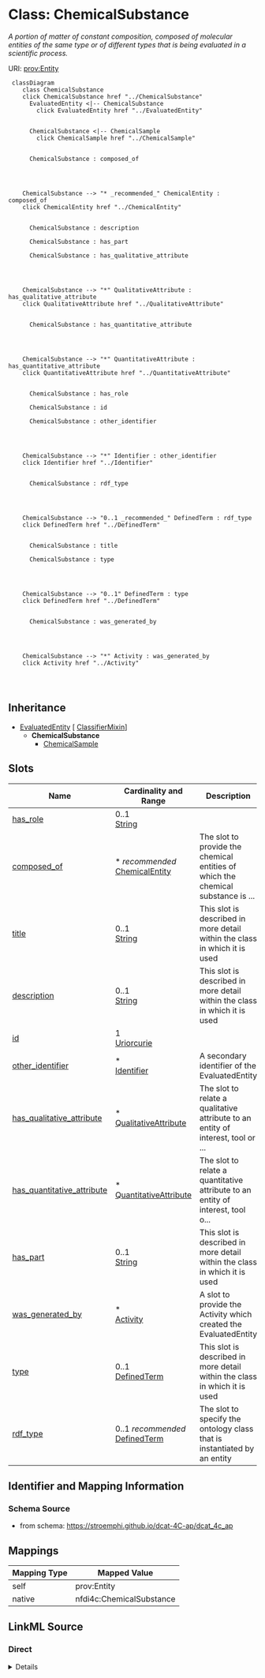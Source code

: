 

# Class: ChemicalSubstance


_A portion of matter of constant composition, composed of molecular entities of the same type or of different types that is being evaluated in a scientific process._





URI: [prov:Entity](http://www.w3.org/ns/prov#Entity)






```mermaid
 classDiagram
    class ChemicalSubstance
    click ChemicalSubstance href "../ChemicalSubstance"
      EvaluatedEntity <|-- ChemicalSubstance
        click EvaluatedEntity href "../EvaluatedEntity"
      

      ChemicalSubstance <|-- ChemicalSample
        click ChemicalSample href "../ChemicalSample"
      
      
      ChemicalSubstance : composed_of
        
          
    
    
    ChemicalSubstance --> "* _recommended_" ChemicalEntity : composed_of
    click ChemicalEntity href "../ChemicalEntity"

        
      ChemicalSubstance : description
        
      ChemicalSubstance : has_part
        
      ChemicalSubstance : has_qualitative_attribute
        
          
    
    
    ChemicalSubstance --> "*" QualitativeAttribute : has_qualitative_attribute
    click QualitativeAttribute href "../QualitativeAttribute"

        
      ChemicalSubstance : has_quantitative_attribute
        
          
    
    
    ChemicalSubstance --> "*" QuantitativeAttribute : has_quantitative_attribute
    click QuantitativeAttribute href "../QuantitativeAttribute"

        
      ChemicalSubstance : has_role
        
      ChemicalSubstance : id
        
      ChemicalSubstance : other_identifier
        
          
    
    
    ChemicalSubstance --> "*" Identifier : other_identifier
    click Identifier href "../Identifier"

        
      ChemicalSubstance : rdf_type
        
          
    
    
    ChemicalSubstance --> "0..1 _recommended_" DefinedTerm : rdf_type
    click DefinedTerm href "../DefinedTerm"

        
      ChemicalSubstance : title
        
      ChemicalSubstance : type
        
          
    
    
    ChemicalSubstance --> "0..1" DefinedTerm : type
    click DefinedTerm href "../DefinedTerm"

        
      ChemicalSubstance : was_generated_by
        
          
    
    
    ChemicalSubstance --> "*" Activity : was_generated_by
    click Activity href "../Activity"

        
      
```





## Inheritance
* [EvaluatedEntity](EvaluatedEntity.md) [ [ClassifierMixin](ClassifierMixin.md)]
    * **ChemicalSubstance**
        * [ChemicalSample](ChemicalSample.md)



## Slots

| Name | Cardinality and Range | Description | Inheritance |
| ---  | --- | --- | --- |
| [has_role](has_role.md) | 0..1 <br/> [String](String.md) |  | direct |
| [composed_of](composed_of.md) | * _recommended_ <br/> [ChemicalEntity](ChemicalEntity.md) | The slot to provide the chemical entities of which the chemical substance is ... | direct |
| [title](title.md) | 0..1 <br/> [String](String.md) | This slot is described in more detail within the class in which it is used | [EvaluatedEntity](EvaluatedEntity.md) |
| [description](description.md) | 0..1 <br/> [String](String.md) | This slot is described in more detail within the class in which it is used | [EvaluatedEntity](EvaluatedEntity.md) |
| [id](id.md) | 1 <br/> [Uriorcurie](Uriorcurie.md) |  | [EvaluatedEntity](EvaluatedEntity.md) |
| [other_identifier](other_identifier.md) | * <br/> [Identifier](Identifier.md) | A secondary identifier of the EvaluatedEntity | [EvaluatedEntity](EvaluatedEntity.md) |
| [has_qualitative_attribute](has_qualitative_attribute.md) | * <br/> [QualitativeAttribute](QualitativeAttribute.md) | The slot to relate a qualitative attribute to an entity of interest, tool or ... | [EvaluatedEntity](EvaluatedEntity.md) |
| [has_quantitative_attribute](has_quantitative_attribute.md) | * <br/> [QuantitativeAttribute](QuantitativeAttribute.md) | The slot to relate a quantitative  attribute to an entity of interest, tool o... | [EvaluatedEntity](EvaluatedEntity.md) |
| [has_part](has_part.md) | 0..1 <br/> [String](String.md) | This slot is described in more detail within the class in which it is used | [EvaluatedEntity](EvaluatedEntity.md) |
| [was_generated_by](was_generated_by.md) | * <br/> [Activity](Activity.md) | A slot to provide the Activity which created the EvaluatedEntity | [EvaluatedEntity](EvaluatedEntity.md) |
| [type](type.md) | 0..1 <br/> [DefinedTerm](DefinedTerm.md) | This slot is described in more detail within the class in which it is used | [ClassifierMixin](ClassifierMixin.md) |
| [rdf_type](rdf_type.md) | 0..1 _recommended_ <br/> [DefinedTerm](DefinedTerm.md) | The slot to specify the ontology class that is instantiated by an entity | [ClassifierMixin](ClassifierMixin.md) |









## Identifier and Mapping Information







### Schema Source


* from schema: https://stroemphi.github.io/dcat-4C-ap/dcat_4c_ap




## Mappings

| Mapping Type | Mapped Value |
| ---  | ---  |
| self | prov:Entity |
| native | nfdi4c:ChemicalSubstance |







## LinkML Source

<!-- TODO: investigate https://stackoverflow.com/questions/37606292/how-to-create-tabbed-code-blocks-in-mkdocs-or-sphinx -->

### Direct

<details>
```yaml
name: ChemicalSubstance
description: A portion of matter of constant composition, composed of molecular entities
  of the same type or of different types that is being evaluated in a scientific process.
from_schema: https://stroemphi.github.io/dcat-4C-ap/dcat_4c_ap
is_a: EvaluatedEntity
slots:
- has_role
attributes:
  composed_of:
    name: composed_of
    description: The slot to provide the chemical entities of which the chemical substance
      is composed of.
    from_schema: https://stroemphi.github.io/dcat-4C-ap/dcat_4c_ap
    exact_mappings:
    - BFO:0000051
    rank: 1000
    domain_of:
    - ChemicalSubstance
    range: ChemicalEntity
    recommended: true
    multivalued: true
    inlined: true
    inlined_as_list: true
class_uri: prov:Entity

```
</details>

### Induced

<details>
```yaml
name: ChemicalSubstance
description: A portion of matter of constant composition, composed of molecular entities
  of the same type or of different types that is being evaluated in a scientific process.
from_schema: https://stroemphi.github.io/dcat-4C-ap/dcat_4c_ap
is_a: EvaluatedEntity
attributes:
  composed_of:
    name: composed_of
    description: The slot to provide the chemical entities of which the chemical substance
      is composed of.
    from_schema: https://stroemphi.github.io/dcat-4C-ap/dcat_4c_ap
    exact_mappings:
    - BFO:0000051
    rank: 1000
    alias: composed_of
    owner: ChemicalSubstance
    domain_of:
    - ChemicalSubstance
    range: ChemicalEntity
    recommended: true
    multivalued: true
    inlined: true
    inlined_as_list: true
  has_role:
    name: has_role
    from_schema: https://stroemphi.github.io/dcat-4C-ap/dcat_4c_ap
    rank: 1000
    alias: has_role
    owner: ChemicalSubstance
    domain_of:
    - ChemicalSubstance
    range: string
  title:
    name: title
    description: This slot is described in more detail within the class in which it
      is used.
    from_schema: https://stroemphi.github.io/dcat-4C-ap/dcat_4c_ap
    rank: 1000
    slot_uri: dcterms:title
    alias: title
    owner: ChemicalSubstance
    domain_of:
    - Catalogue
    - CatalogueRecord
    - ConceptScheme
    - DataService
    - Dataset
    - DatasetSeries
    - Distribution
    - DefinedTerm
    - DataCreatingActivity
    - EvaluatedEntity
    - EvaluatedActivity
    - Tool
    - Environment
    - Plan
    - QualitativeAttribute
    - QuantitativeAttribute
    range: string
  description:
    name: description
    description: This slot is described in more detail within the class in which it
      is used.
    from_schema: https://stroemphi.github.io/dcat-4C-ap/dcat_4c_ap
    rank: 1000
    slot_uri: dcterms:description
    alias: description
    owner: ChemicalSubstance
    domain_of:
    - Catalogue
    - CatalogueRecord
    - DataService
    - Dataset
    - DatasetSeries
    - Distribution
    - DataCreatingActivity
    - EvaluatedEntity
    - EvaluatedActivity
    - Tool
    - Environment
    - Plan
    - QualitativeAttribute
    - QuantitativeAttribute
    range: string
  id:
    name: id
    from_schema: https://stroemphi.github.io/dcat-4C-ap/dcat_4c_ap
    rank: 1000
    slot_uri: dcterms:identifier
    identifier: true
    alias: id
    owner: ChemicalSubstance
    domain_of:
    - DefinedTerm
    - ResearchDataset
    - ResearchCatalog
    - EvaluatedEntity
    - EvaluatedActivity
    range: uriorcurie
    required: true
  other_identifier:
    name: other_identifier
    description: A secondary identifier of the EvaluatedEntity
    from_schema: https://stroemphi.github.io/dcat-4C-ap/dcat_4c_ap
    rank: 1000
    slot_uri: adms:identifier
    alias: other_identifier
    owner: ChemicalSubstance
    domain_of:
    - Dataset
    - DataCreatingActivity
    - EvaluatedEntity
    - EvaluatedActivity
    - Tool
    - Environment
    range: Identifier
    required: false
    multivalued: true
    inlined_as_list: true
  has_qualitative_attribute:
    name: has_qualitative_attribute
    description: The slot to relate a qualitative attribute to an entity of interest,
      tool or environment.
    from_schema: https://stroemphi.github.io/dcat-4C-ap/dcat_4c_ap
    rank: 1000
    slot_uri: dcterms:relation
    alias: has_qualitative_attribute
    owner: ChemicalSubstance
    domain_of:
    - EvaluatedEntity
    - EvaluatedActivity
    - Tool
    range: QualitativeAttribute
    multivalued: true
    inlined: true
    inlined_as_list: true
  has_quantitative_attribute:
    name: has_quantitative_attribute
    description: The slot to relate a quantitative  attribute to an entity of interest,
      tool or environment.
    from_schema: https://stroemphi.github.io/dcat-4C-ap/dcat_4c_ap
    rank: 1000
    slot_uri: dcterms:relation
    alias: has_quantitative_attribute
    owner: ChemicalSubstance
    domain_of:
    - EvaluatedEntity
    - EvaluatedActivity
    - Tool
    range: QuantitativeAttribute
    multivalued: true
    inlined: true
    inlined_as_list: true
  has_part:
    name: has_part
    description: This slot is described in more detail within the class in which it
      is used.
    from_schema: https://stroemphi.github.io/dcat-4C-ap/dcat_4c_ap
    rank: 1000
    slot_uri: dcterms:hasPart
    alias: has_part
    owner: ChemicalSubstance
    domain_of:
    - Catalogue
    - DataCreatingActivity
    - EvaluatedEntity
    - EvaluatedActivity
    - Tool
    range: string
  was_generated_by:
    name: was_generated_by
    description: A slot to provide the Activity which created the EvaluatedEntity.
    from_schema: https://stroemphi.github.io/dcat-4C-ap/dcat_4c_ap
    rank: 1000
    slot_uri: prov:wasGeneratedBy
    alias: was_generated_by
    owner: ChemicalSubstance
    domain_of:
    - Dataset
    - EvaluatedEntity
    range: Activity
    multivalued: true
    inlined_as_list: true
  type:
    name: type
    description: This slot is described in more detail within the class in which it
      is used.
    from_schema: https://stroemphi.github.io/dcat-4C-ap/dcat_4c_ap
    rank: 1000
    slot_uri: dcterms:type
    alias: type
    owner: ChemicalSubstance
    domain_of:
    - Agent
    - Dataset
    - LicenseDocument
    - ClassifierMixin
    range: DefinedTerm
    inlined: true
  rdf_type:
    name: rdf_type
    description: The slot to specify the ontology class that is instantiated by an
      entity.
    from_schema: https://stroemphi.github.io/dcat-4C-ap/dcat_4c_ap
    rank: 1000
    slot_uri: rdf:type
    alias: rdf_type
    owner: ChemicalSubstance
    domain_of:
    - ClassifierMixin
    range: DefinedTerm
    recommended: true
    inlined: true
class_uri: prov:Entity

```
</details>